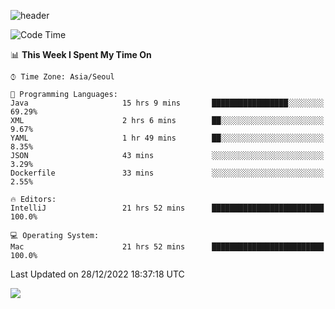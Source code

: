 ![header](https://capsule-render.vercel.app/api?type=Egg&color=timeAuto&height=300&section=header&text=PoPo&fontSize=90&animation=fadeIn)

  <!--START_SECTION:waka-->
![Code Time](http://img.shields.io/badge/Code%20Time-383%20hrs%2053%20mins-blue)

📊 **This Week I Spent My Time On** 

```text
⌚︎ Time Zone: Asia/Seoul

💬 Programming Languages: 
Java                     15 hrs 9 mins       █████████████████░░░░░░░░   69.29% 
XML                      2 hrs 6 mins        ██░░░░░░░░░░░░░░░░░░░░░░░   9.67% 
YAML                     1 hr 49 mins        ██░░░░░░░░░░░░░░░░░░░░░░░   8.35% 
JSON                     43 mins             ░░░░░░░░░░░░░░░░░░░░░░░░░   3.29% 
Dockerfile               33 mins             ░░░░░░░░░░░░░░░░░░░░░░░░░   2.55%

🔥 Editors: 
IntelliJ                 21 hrs 52 mins      █████████████████████████   100.0%

💻 Operating System: 
Mac                      21 hrs 52 mins      █████████████████████████   100.0%

```


 Last Updated on 28/12/2022 18:37:18 UTC
<!--END_SECTION:waka-->



<img src="https://capsule-render.vercel.app/api?type=Egg&color=timeAuto&height=300&section=footer&text=PoPo&fontSize=90&animation=fadeIn&reversal=true" />
